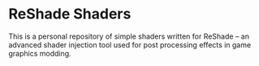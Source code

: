 # ReShade Shaders
This is a personal repository of simple shaders written for ReShade – an advanced shader injection tool used for post processing effects in game graphics modding.
